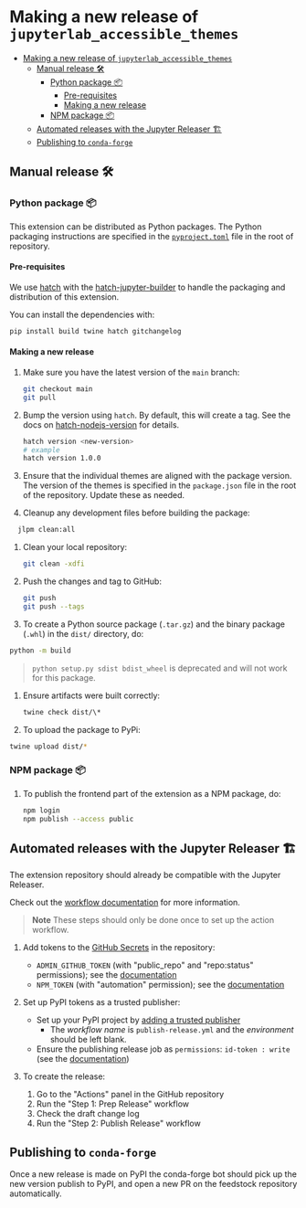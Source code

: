 # Making a new release of `jupyterlab_accessible_themes`

- [Making a new release of `jupyterlab_accessible_themes`](#making-a-new-release-of-jupyterlab_accessible_themes)
  - [Manual release 🛠](#manual-release-)
    - [Python package 📦](#python-package-)
      - [Pre-requisites](#pre-requisites)
      - [Making a new release](#making-a-new-release)
    - [NPM package 📦](#npm-package-)
  - [Automated releases with the Jupyter Releaser 🏗](#automated-releases-with-the-jupyter-releaser-)
  - [Publishing to `conda-forge`](#publishing-to-conda-forge)

## Manual release 🛠

### Python package 📦

This extension can be distributed as Python packages.
The Python packaging instructions are specified in the [`pyproject.toml`](./pyproject.toml) file in the root of repository.

#### Pre-requisites

We use [hatch](https://hatch.pypa.io/latest/) with the [hatch-jupyter-builder](https://github.com/jupyterlab/hatch-jupyter-builder) to handle the packaging and distribution of this extension.

You can install the dependencies with:

```bash
pip install build twine hatch gitchangelog
```

#### Making a new release

1. Make sure you have the latest version of the `main` branch:

   ```bash
   git checkout main
   git pull
   ```

1. Bump the version using `hatch`. By default, this will create a tag.
   See the docs on [hatch-nodejs-version](https://github.com/agoose77/hatch-nodejs-version#semver) for details.

   ```bash
   hatch version <new-version>
   # example
   hatch version 1.0.0
   ```

1. Ensure that the individual themes are aligned with the package version. The version of the themes is specified in the `package.json` file in the root of the repository. Update these as needed.

1. Cleanup any development files before building the package:

```bash
  jlpm clean:all
```

1. Clean your local repository:

   ```bash
   git clean -xdfi
   ```

1. Push the changes and tag to GitHub:

   ```bash
   git push
   git push --tags
   ```

1. To create a Python source package (`.tar.gz`) and the binary package (`.whl`) in the `dist/` directory, do:

```bash
python -m build
```

> `python setup.py sdist bdist_wheel` is deprecated and will not work for this package.

1. Ensure artifacts were built correctly:

   ```bash
   twine check dist/\*
   ```

1. To upload the package to PyPi:

```bash
twine upload dist/*
```

### NPM package 📦

1. To publish the frontend part of the extension as a NPM package, do:

   ```bash
   npm login
   npm publish --access public
   ```

## Automated releases with the Jupyter Releaser 🏗

The extension repository should already be compatible with the Jupyter Releaser.

Check out the [workflow documentation](https://jupyter-releaser.readthedocs.io/en/latest/get_started/making_release_from_repo.html) for more information.

> **Note**
> These steps should only be done once to set up the action workflow.

1. Add tokens to the [GitHub Secrets](https://docs.github.com/en/actions/security-guides/encrypted-secrets) in the repository:

   - `ADMIN_GITHUB_TOKEN` (with "public_repo" and "repo:status" permissions); see the [documentation](https://docs.github.com/en/authentication/keeping-your-account-and-data-secure/creating-a-personal-access-token)
   - `NPM_TOKEN` (with "automation" permission); see the [documentation](https://docs.npmjs.com/creating-and-viewing-access-tokens)

2. Set up PyPI tokens as a trusted publisher:

   - Set up your PyPI project by [adding a trusted publisher](https://docs.pypi.org/trusted-publishers/adding-a-publisher/)
     - The _workflow name_ is `publish-release.yml` and the _environment_ should be left blank.
   - Ensure the publishing release job as `permissions`: `id-token : write` (see the [documentation](https://docs.pypi.org/trusted-publishers/using-a-publisher/))

3. To create the release:
   1. Go to the "Actions" panel in the GitHub repository
   2. Run the "Step 1: Prep Release" workflow
   3. Check the draft change log
   4. Run the "Step 2: Publish Release" workflow

## Publishing to `conda-forge`

Once a new release is made on PyPI the conda-forge bot should pick up the new version publish to PyPI, and open a new PR on the feedstock repository automatically.
